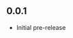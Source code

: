 <!--
## Version
### Features
### Fixes
### Documenetation
### Workflow
### Tests
### Others
 -->

## 0.0.1

* Initial pre-release
